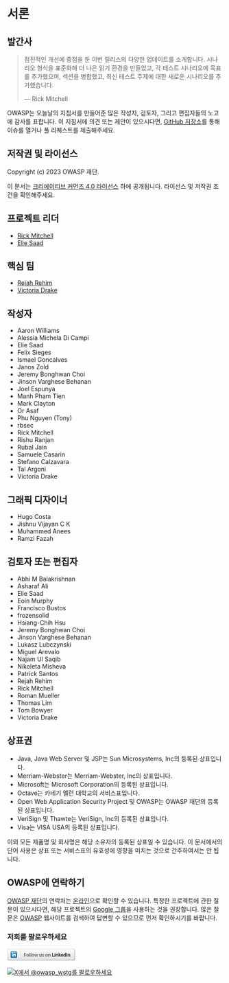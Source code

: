 # 서론

## 발간사

> 점진적인 개선에 중점을 둔 이번 릴리스의 다양한 업데이트를 소개합니다. 시나리오 형식을 표준화해 더 나은 읽기 환경을 만들었고, 각 테스트 시나리오에 목표를 추가했으며, 섹션을 병합했고, 최신 테스트 주제에 대한 새로운 시나리오를 추가했습니다.
>
> — Rick Mitchell

OWASP는 오늘날의 지침서를 만들어준 많은 작성자, 검토자, 그리고 편집자들의 노고에 감사를 표합니다. 이 지침서에 의견 또는 제안이 있으시다면, [GitHub 저장소](https://github.com/sh9351/wstg-translation-kr/)를 통해 이슈를 열거나 풀 리퀘스트를 제출해주세요.

## 저작권 및 라이선스

Copyright (c) 2023 OWASP 재단.

이 문서는 [크리에이티브 커먼즈 4.0 라이선스](https://creativecommons.org/licenses/by-sa/4.0/deed.ko) 하에 공개됩니다. 라이선스 및 저작권 조건을 확인해주세요.

## 프로젝트 리더

- [Rick Mitchell](https://github.com/kingthorin)
- [Elie Saad](https://github.com/ThunderSon)

## 핵심 팀

- [Rejah Rehim](https://github.com/rejahrehim)
- [Victoria Drake](https://github.com/victoriadrake)

## 작성자

- Aaron Williams
- Alessia Michela Di Campi
- Elie Saad
- Felix Sieges
- Ismael Goncalves
- Janos Zold
- Jeremy Bonghwan Choi
- Jinson Varghese Behanan
- Joel Espunya
- Manh Pham Tien
- Mark Clayton
- Or Asaf
- Phu Nguyen (Tony)
- rbsec
- Rick Mitchell
- Rishu Ranjan
- Rubal Jain
- Samuele Casarin
- Stefano Calzavara
- Tal Argoni
- Victoria Drake

## 그래픽 디자이너

- Hugo Costa
- Jishnu Vijayan C K
- Muhammed Anees
- Ramzi Fazah

## 검토자 또는 편집자

- Abhi M Balakrishnan
- Asharaf Ali
- Elie Saad
- Eoin Murphy
- Francisco Bustos
- frozensolid
- Hsiang-Chih Hsu
- Jeremy Bonghwan Choi
- Jinson Varghese Behanan
- Lukasz Lubczynski
- Miguel Arevalo
- Najam Ul Saqib
- Nikoleta Misheva
- Patrick Santos
- Rejah Rehim
- Rick Mitchell
- Roman Mueller
- Thomas Lim
- Tom Bowyer
- Victoria Drake

## 상표권

- Java, Java Web Server 및 JSP는 Sun Microsystems, Inc의 등록된 상표입니다.
- Merriam-Webster는 Merriam-Webster, Inc의 상표입니다.
- Microsoft는 Microsoft Corporation의 등록된 상표입니다.
- Octave는 카네기 멜런 대학교의 서비스표입니다.
- Open Web Application Security Project 및 OWASP는 OWASP 재단의 등록된 상표입니다.
- VeriSign 및 Thawte는 VeriSign, Inc의 등록된 상표입니다.
- Visa는 VISA USA의 등록된 상표입니다.

이외 모든 제품명 및 회사명은 해당 소유자의 등록된 상표일 수 있습니다. 이 문서에서의 단어 사용은 상표 또는 서비스표의 유효성에 영향을 미치는 것으로 간주하여서는 안 됩니다.

## OWASP에 연락하기

[OWASP 재단](https://owasp.org/)의 연락처는 [온라인](https://owasp.org/contact/)으로 확인할 수 있습니다. 특정한 프로젝트에 관한 질문이 있으시다면, 해당 프로젝트의 [Google 그룹](https://groups.google.com/a/owasp.org/forum/)을 사용하는 것을 권장합니다. 많은 질문은 [OWASP](https://owasp.org/) 웹사이트를 검색하여 답변할 수 있으므로 먼저 확인하시기를 바랍니다.

### 저희를 팔로우하세요

[![LinkedIn에서 OWASP를 팔로우하세요](images/follow_badge.png)](https://www.linkedin.com/company/owasp/)

[![X에서 @owasp_wstg를 팔로우하세요](https://img.shields.io/twitter/follow/owasp_wstg?style=social)](https://twitter.com/owasp_wstg)
